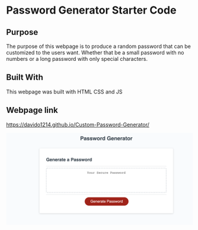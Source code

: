 # Password Generator Starter Code

## Purpose 
The purpose of this webpage is to produce a random password that can be customized to the users want. Whether that be a small password with no numbers or a long password with only special characters.

## Built With
This webpage was built with HTML CSS and JS 

## Webpage link
https://davido1214.github.io/Custom-Password-Generator/

![Image](./WebImage.png)
